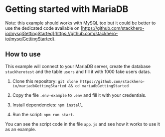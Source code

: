 # Getting started with MariaDB

Note: this example should works with MySQL too but it could be better to use the dedicated code available on [https://github.com/stackhero-io/mysqlGettingStarted](https://github.com/stackhero-io/mysqlGettingStarted).


## How to use

This example will connect to your MariaDB server, create the database `stackherotest` and the table `users` and fill it with 1000 fake users datas.


1. Clone this repository: `git clone https://github.com/stackhero-io/mariadbGettingStarted && cd mariadbGettingStarted`

2. Copy the file `.env-example` to `.env` and fill it with your credentials.

3. Install dependencies: `npm install`.

4. Run the script: `npm run start`.


You can see the script code in the file `app.js` and see how it works to use it as an example.